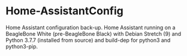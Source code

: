 # Home-AssistantConfig
Home Assistant configuration back-up. Home Assistant running on a BeagleBone White (pre-BeagleBone Black) with Debian Stretch (9) and 
Python 3.7.7 (installed from source) and build-dep for python3 and python3-pip.

